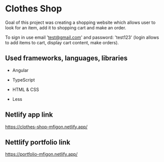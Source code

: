 # Clothes Shop

Goal of this project was creating a shopping website which allows user to look for an item, add it to shopping cart and make an order.

To sign in use email 'test@gmail.com' and password: 'test123' (login allows to add items to cart, display cart content, make orders).

## Used frameworks, languages, libraries

* Angular

* TypeScript

* HTML & CSS

* Less

## Netlify app link 

https://clothes-shop-mfigon.netlify.app/

## Nettlify portfolio link

https://portfolio-mfigon.netlify.app/


